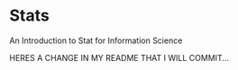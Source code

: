 # Stats
An Introduction to Stat for Information Science


HERES A CHANGE IN MY README THAT I WILL COMMIT...
